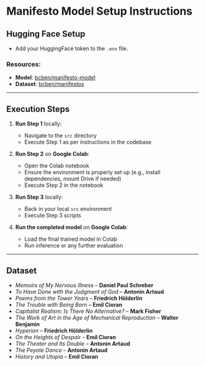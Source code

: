 # Manifesto Model Setup Instructions

## Hugging Face Setup
- Add your HuggingFace token to the `.env` file.

### Resources:
- **Model**: [bcben/manifesto-model](https://huggingface.co/bcben/manifesto-model)
- **Dataset**: [bcben/manifestos](https://huggingface.co/datasets/bcben/manifestos)

---

## Execution Steps

1. **Run Step 1** locally:
   - Navigate to the `src` directory
   - Execute Step 1 as per instructions in the codebase

2. **Run Step 2** on **Google Colab**:
   - Open the Colab notebook
   - Ensure the environment is properly set up (e.g., install dependencies, mount Drive if needed)
   - Execute Step 2 in the notebook

3. **Run Step 3** locally:
   - Back in your local `src` environment
   - Execute Step 3 scripts

4. **Run the completed model** on **Google Colab**:
   - Load the final trained model in Colab
   - Run inference or any further evaluation
  
---
## Dataset
- *Memoirs of My Nervous Illness* – **Daniel Paul Schreber**
- *To Have Done with the Judgment of God* – **Antonin Artaud**
- *Poems from the Tower Years* – **Friedrich Hölderlin**
- *The Trouble with Being Born* – **Emil Cioran**
- *Capitalist Realism: Is There No Alternative?* – **Mark Fisher**
- *The Work of Art in the Age of Mechanical Reproduction* – **Walter Benjamin**
- *Hyperion* – **Friedrich Hölderlin**
- *On the Heights of Despair* – **Emil Cioran**
- *The Theater and Its Double* – **Antonin Artaud**
- *The Peyote Dance* – **Antonin Artaud**
- *History and Utopia* – **Emil Cioran**
